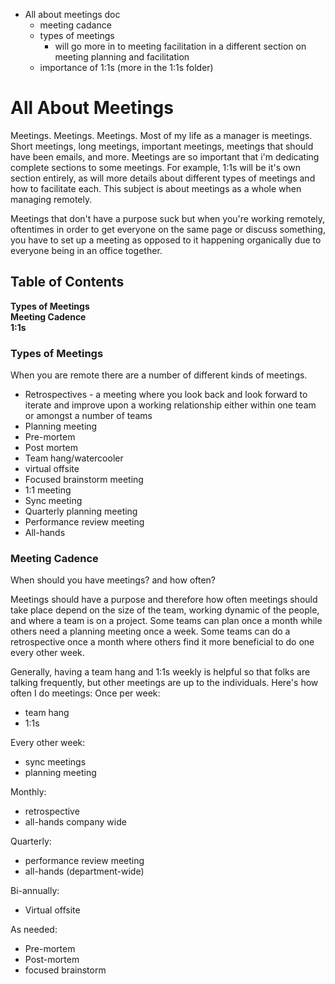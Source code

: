 - All about meetings doc
  - meeting cadance
  - types of meetings
    - will go more in to meeting facilitation in a different section on meeting planning and facilitation
  - importance of 1:1s (more in the 1:1s folder)

# All About Meetings

Meetings. Meetings. Meetings. Most of my life as a manager is meetings. Short meetings, long meetings, important meetings, meetings that should have been emails, and more. Meetings are so important that i'm dedicating complete sections to some meetings. For example, 1:1s will be it's own section entirely, as will more details about different types of meetings and how to facilitate each. This subject is about meetings as a whole when managing remotely.

Meetings that don't have a purpose suck but when you're working remotely, oftentimes in order to get everyone on the same page or discuss something, you have to set up a meeting as opposed to it happening organically due to everyone being in an office together.

## Table of Contents
**Types of Meetings**  
**Meeting Cadence**  
**1:1s** 

### Types of Meetings 

When you are remote there are a number of different kinds of meetings.
- Retrospectives - a meeting where you look back and look forward to iterate and improve upon a working relationship either within one team or amongst a number of teams
- Planning meeting
- Pre-mortem
- Post mortem
- Team hang/watercooler
- virtual offsite
- Focused brainstorm meeting
- 1:1 meeting
- Sync meeting
- Quarterly planning meeting
- Performance review meeting
- All-hands

### Meeting Cadence
When should you have meetings? and how often?

Meetings should have a purpose and therefore how often meetings should take place depend on the size of the team, working dynamic of the people, and where a team is on a project. Some teams can plan once a month while others need a planning meeting once a week. Some teams can do a retrospective once a month where others find it more beneficial to do one every other week.

Generally, having a team hang and 1:1s weekly is helpful so that folks are talking frequently, but other meetings are up to the individuals. Here's how often I do meetings:
Once per week:
- team hang
- 1:1s

Every other week:
- sync meetings
- planning meeting

Monthly:
- retrospective
- all-hands company wide

Quarterly:
- performance review meeting
- all-hands (department-wide)

Bi-annually:
- Virtual offsite 

As needed:
- Pre-mortem
- Post-mortem
- focused brainstorm
